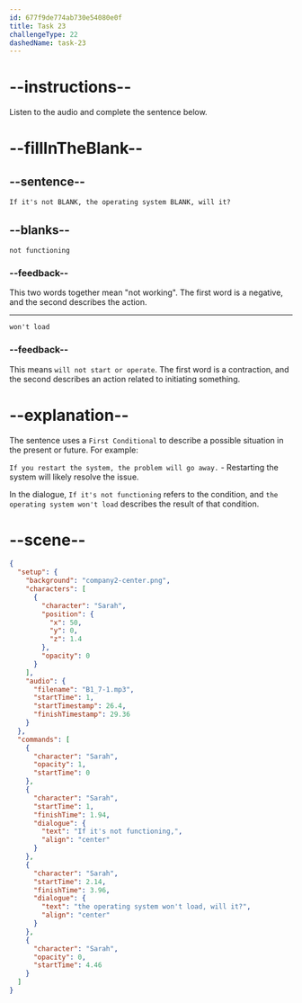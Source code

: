 ```yaml
---
id: 677f9de774ab730e54080e0f
title: Task 23
challengeType: 22
dashedName: task-23
---
```


<!-- (audio) Sarah: If it's not functioning, the operating system won't load, will it? -->

# --instructions--

Listen to the audio and complete the sentence below.

# --fillInTheBlank--

## --sentence--

`If it's not BLANK, the operating system BLANK, will it?`

## --blanks--

`not functioning`

### --feedback--

This two words together mean "not working". The first word is a negative, and the second describes the action.

---

`won't load`

### --feedback--

This means `will not start or operate`. The first word is a contraction, and the second describes an action related to initiating something.

# --explanation--

The sentence uses a `First Conditional` to describe a possible situation in the present or future. For example:

`If you restart the system, the problem will go away.` - Restarting the system will likely resolve the issue.

In the dialogue, `If it's not functioning` refers to the condition, and `the operating system won't load` describes the result of that condition.

# --scene--

```json
{
  "setup": {
    "background": "company2-center.png",
    "characters": [
      {
        "character": "Sarah",
        "position": {
          "x": 50,
          "y": 0,
          "z": 1.4
        },
        "opacity": 0
      }
    ],
    "audio": {
      "filename": "B1_7-1.mp3",
      "startTime": 1,
      "startTimestamp": 26.4,
      "finishTimestamp": 29.36
    }
  },
  "commands": [
    {
      "character": "Sarah",
      "opacity": 1,
      "startTime": 0
    },
    {
      "character": "Sarah",
      "startTime": 1,
      "finishTime": 1.94,
      "dialogue": {
        "text": "If it's not functioning,",
        "align": "center"
      }
    },
    {
      "character": "Sarah",
      "startTime": 2.14,
      "finishTime": 3.96,
      "dialogue": {
        "text": "the operating system won't load, will it?",
        "align": "center"
      }
    },
    {
      "character": "Sarah",
      "opacity": 0,
      "startTime": 4.46
    }
  ]
}
```
